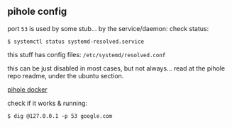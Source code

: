 ## pihole config

port `53` is used by some stub... by the service/daemon:
check status:

```
$ systemctl status systemd-resolved.service
```

this stuff has config files: `/etc/systemd/resolved.conf`

this can be just disabled in most cases, but not always...
read at the pihole repo readme, under the ubuntu section.

[pihole docker](https://github.com/pi-hole/docker-pi-hole)

check if it works & running:
```
$ dig @127.0.0.1 -p 53 google.com
```
